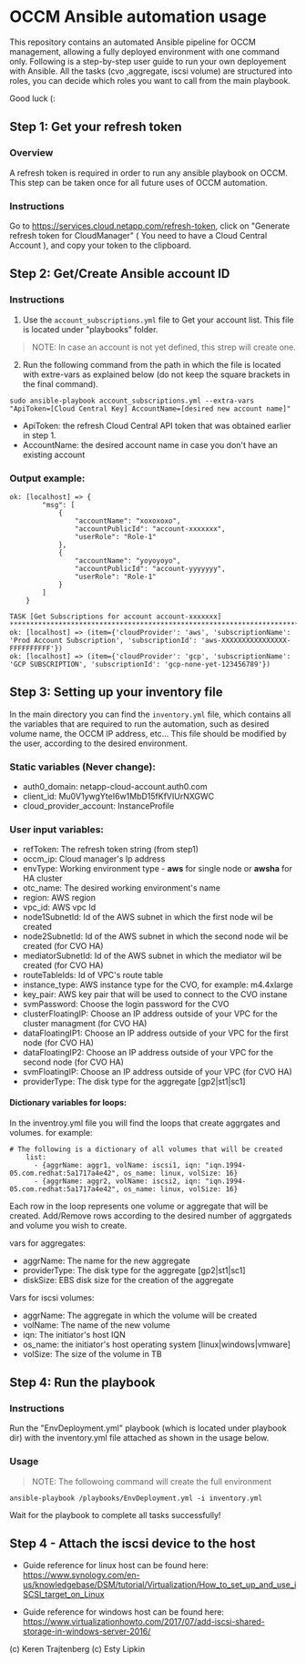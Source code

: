 # OCCM Ansible automation usage
This repository contains an automated Ansible pipeline for OCCM management, allowing a fully deployed environment with one command only.
Following is a step-by-step user guide to run your own deployement with Ansible.
All the tasks (cvo ,aggregate, iscsi volume) are structured into roles, you can decide which roles you want to call from the main playbook.

Good luck (:
## Step 1: Get your refresh token
### Overview
A refresh token is required in order to run any ansible playbook on OCCM. 
This step can be taken once for all future uses of OCCM automation.
### Instructions
Go to https://services.cloud.netapp.com/refresh-token, click on "Generate refresh token for CloudManager" ( You need to have a Cloud Central Account ), and copy your token to the clipboard.
## Step 2: Get/Create Ansible account ID
### Instructions
1. Use the `account_subscriptions.yml` file to Get your account list. This file is located under "playbooks" folder.
> NOTE: In case an account is not yet defined, this strep will create one.
2. Run the following command from the path in which the file is located with extre-vars as explained below (do not keep the square brackets in the final command).
```
sudo ansible-playbook account_subscriptions.yml --extra-vars "ApiToken=[Cloud Central Key] AccountName=[desired new account name]"
```
+ ApiToken: the refresh Cloud Central API token that was obtained earlier in step 1.
+ AccountName: the desired account name in case you don't have an existing account

### Output example:
```
ok: [localhost] => {
        "msg": [
            {
                "accountName": "xoxoxoxo",
                "accountPublicId": "account-xxxxxxx",
                "userRole": "Role-1"
            },
            {
                "accountName": "yoyoyoyo",
                "accountPublicId": "account-yyyyyyy",
                "userRole": "Role-1"
            }
        ]
    }

TASK [Get Subscriptions for account account-xxxxxxx] **********************************************************************************************************
ok: [localhost] => (item={'cloudProvider': 'aws', 'subscriptionName': 'Prod Account Subscription', 'subscriptionId': 'aws-XXXXXXXXXXXXXXXX-FFFFFFFFFF'})
ok: [localhost] => (item={'cloudProvider': 'gcp', 'subscriptionName': 'GCP SUBSCRIPTION', 'subscriptionId': 'gcp-none-yet-123456789'})
```
## Step 3: Setting up your inventory file
In the main directory you can find the `inventory.yml` file, which contains all the variables that are required to run the automation, such as desired volume name, the OCCM IP address, etc...
This file should be modified by the user, according to the desired environment.
### Static variables (Never change):
+ auth0_domain: netapp-cloud-account.auth0.com
+ client_id: Mu0V1ywgYteI6w1MbD15fKfVIUrNXGWC
+ cloud_provider_account: InstanceProfile
### User input variables:
+ refToken: The refresh token string (from step1)
+ occm_ip: Cloud manager's Ip address
+ envType: Working environment type - **aws** for single node or **awsha** for HA cluster
+ otc_name: The desired working environment's name
+ region: AWS region
+ vpc_id: AWS vpc Id
+ node1SubnetId: Id of the AWS subnet in which the first node wil be created
+ node2SubnetId: Id of the AWS subnet in which the second node wil be created (for CVO HA)
+ mediatorSubnetId: Id of the AWS subnet in which the mediator wil be created (for CVO HA)
+ routeTableIds: Id of VPC's route table
+ instance_type: AWS instance type for the CVO, for example: m4.4xlarge
+ key_pair: AWS key pair that will be used to connect to the CVO instane
+ svmPassword: Choose the login password for the CVO
+ clusterFloatingIP: Choose an IP address outside of your VPC for the cluster managment (for CVO HA)
+ dataFloatingIP1: Choose an IP address outside of your VPC for the first node (for CVO HA)
+ dataFloatingIP2: Choose an IP address outside of your VPC for the second node (for CVO HA)
+ svmFloatingIP: Choose an IP address outside of your VPC (for CVO HA)
+ providerType: The disk type for the aggregate [gp2|st1|sc1]
#### Dictionary variables for loops:
In the inventroy.yml file you will find the loops that create aggrgates and volumes.
for example:
```
# The following is a dictionary of all volumes that will be created
    list:
      - {aggrName: aggr1, volName: iscsi1, iqn: "iqn.1994-05.com.redhat:5a1717a4e42", os_name: linux, volSize: 16}
      - {aggrName: aggr2, volName: iscsi2, iqn: "iqn.1994-05.com.redhat:5a1717a4e42", os_name: linux, volSize: 16}
```
Each row in the loop represents one volume or aggregate that will be created.
Add/Remove rows according to the desired number of aggrgateds and volume you wish to create.

vars for aggregates:
+ aggrName: The name for the new aggregate
+ providerType: The disk type for the aggregate [gp2|st1|sc1]
+ diskSize: EBS disk size for the creation of the aggregate

Vars for iscsi volumes:
+ aggrName: The aggregate in which the volume will be created
+ volName: The name of the new volume
+ iqn: The initiator's host IQN
+ os_name: the initiator's host operating system [linux|windows|vmware]
+ volSize: The size of the volume in TB


## Step 4: Run the playbook
### Instructions
Run the "EnvDeployment.yml" playbook (which is located under playbook dir) with the inventory.yml file attached as shown in the usage below. 

### Usage
>NOTE: The followoing command will create the full environment
```
ansible-playbook /playbooks/EnvDeployment.yml -i inventory.yml
```
Wait for the playbook to complete all tasks successfully!

## Step 4 - Attach the iscsi device to the host

+ Guide reference for linux host can be found here:
https://www.synology.com/en-us/knowledgebase/DSM/tutorial/Virtualization/How_to_set_up_and_use_iSCSI_target_on_Linux

+ Guide reference for windows host can be found here:
https://www.virtualizationhowto.com/2017/07/add-iscsi-shared-storage-in-windows-server-2016/

(c) Keren Trajtenberg (c) Esty Lipkin
